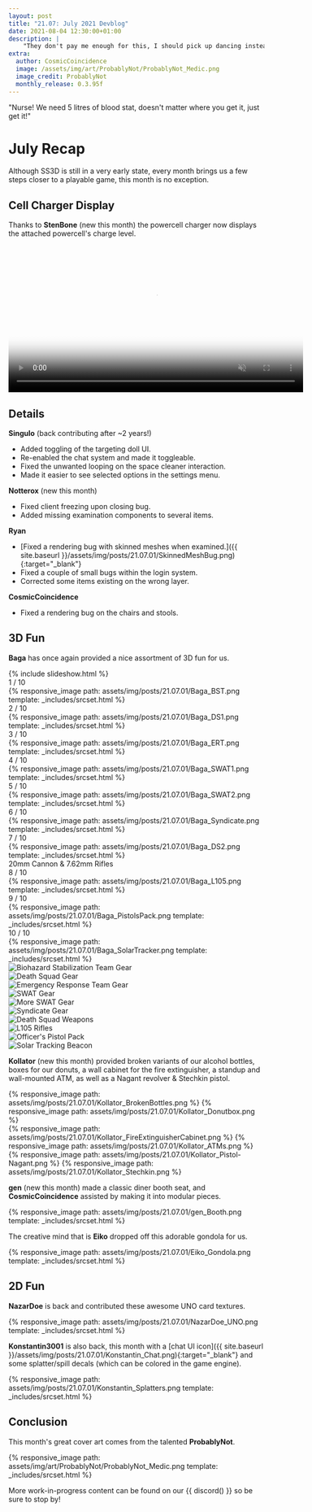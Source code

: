 ```yaml
---
layout: post
title: "21.07: July 2021 Devblog"
date: 2021-08-04 12:30:00+01:00
description: |
    "They don't pay me enough for this, I should pick up dancing instead."
extra:
  author: CosmicCoincidence
  image: /assets/img/art/ProbablyNot/ProbablyNot_Medic.png
  image_credit: ProbablyNot
  monthly_release: 0.3.95f
---
```


"Nurse! We need 5 litres of blood stat, doesn't matter where you get it, just get it!"

# July Recap

Although SS3D is still in a very early state, every month brings us a few steps closer to a playable game, this month is no exception.

## Cell Charger Display

Thanks to **StenBone** (new this month) the powercell charger now displays the attached powercell's charge level.

<video controls muted poster="{{ site.baseurl }}/assets/img/posts/21.07.01/CellCharger.png" width="580px">>
  <source src="{{ site.baseurl }}/assets/img/posts/21.07.01/CellCharger.mp4" type="video/mp4">
</video>

## Details

**Singulo** (back contributing after ~2 years!)
- Added toggling of the targeting doll UI.
- Re-enabled the chat system and made it toggleable.
- Fixed the unwanted looping on the space cleaner interaction.
- Made it easier to see selected options in the settings menu.

**Notterox** (new this month)
- Fixed client freezing upon closing bug.
- Added missing examination components to several items.

**Ryan**
- [Fixed a rendering bug with skinned meshes when examined.]({{ site.baseurl }}/assets/img/posts/21.07.01/SkinnedMeshBug.png){:target="_blank"}
- Fixed a couple of small bugs within the login system.
- Corrected some items existing on the wrong layer.

**CosmicCoincidence**
- Fixed a rendering bug on the chairs and stools.

## 3D Fun

**Baga** has once again provided a nice assortment of 3D fun for us.

<div class="slideshow">
  {% include slideshow.html %}
  <div class="mySlides">
    <div class="slide-number">1 / 10</div>
    {% responsive_image path: assets/img/posts/21.07.01/Baga_BST.png template: _includes/srcset.html %}
  </div>
  <div class="mySlides">
    <div class="slide-number">2 / 10</div>
    {% responsive_image path: assets/img/posts/21.07.01/Baga_DS1.png template: _includes/srcset.html %}
  </div>
  <div class="mySlides">
    <div class="slide-number">3 / 10</div>
    {% responsive_image path: assets/img/posts/21.07.01/Baga_ERT.png template: _includes/srcset.html %}
  </div>
  <div class="mySlides">
    <div class="slide-number">4 / 10</div>
    {% responsive_image path: assets/img/posts/21.07.01/Baga_SWAT1.png template: _includes/srcset.html %}
  </div>
  <div class="mySlides">
    <div class="slide-number">5 / 10</div>
    {% responsive_image path: assets/img/posts/21.07.01/Baga_SWAT2.png template: _includes/srcset.html %}
  </div>
  <div class="mySlides">
    <div class="slide-number">6 / 10</div>
    {% responsive_image path: assets/img/posts/21.07.01/Baga_Syndicate.png template: _includes/srcset.html %}
  </div>
  <div class="mySlides">
    <div class="slide-number">7 / 10</div>
    {% responsive_image path: assets/img/posts/21.07.01/Baga_DS2.png template: _includes/srcset.html %}
    <div id="description" class="slide-description">20mm Cannon & 7.62mm Rifles</div>
  </div>
  <div class="mySlides">
    <div class="slide-number">8 / 10</div>
    {% responsive_image path: assets/img/posts/21.07.01/Baga_L105.png template: _includes/srcset.html %}
  </div>
  <div class="mySlides">
    <div class="slide-number">9 / 10</div>
    {% responsive_image path: assets/img/posts/21.07.01/Baga_PistolsPack.png template: _includes/srcset.html %}
  </div>
  <div class="mySlides">
    <div class="slide-number">10 / 10</div>
    {% responsive_image path: assets/img/posts/21.07.01/Baga_SolarTracker.png template: _includes/srcset.html %}
  </div>
  <div class="myRows">
    <div class="row">
      <div class="column">
        <img class="thumbs cursor" src="{{ site.baseurl }}/assets/img/posts/21.07.01/Baga_BST.png" alt="Biohazard Stabilization Team Gear" onclick="currentSlide(1)">
      </div>
      <div class="column">
        <img class="thumbs cursor" src="{{ site.baseurl }}/assets/img/posts/21.07.01/Baga_DS1.png" alt="Death Squad Gear" onclick="currentSlide(2)">
      </div>
      <div class="column">
        <img class="thumbs cursor" src="{{ site.baseurl }}/assets/img/posts/21.07.01/Baga_ERT.png" alt="Emergency Response Team Gear" onclick="currentSlide(3)">
      </div>
      <div class="column">
        <img class="thumbs cursor" src="{{ site.baseurl }}/assets/img/posts/21.07.01/Baga_SWAT1.png" alt="SWAT Gear" onclick="currentSlide(4)">
      </div>
      <div class="column">
        <img class="thumbs cursor" src="{{ site.baseurl }}/assets/img/posts/21.07.01/Baga_SWAT2.png" alt="More SWAT Gear" onclick="currentSlide(5)">
      </div>
      <div class="column">
        <img class="thumbs cursor" src="{{ site.baseurl }}/assets/img/posts/21.07.01/Baga_Syndicate.png" alt="Syndicate Gear" onclick="currentSlide(6)">
      </div>
    </div>
  </div>
  <div class="myRows">
    <div class="row">
      <div class="column">
        <img class="thumbs cursor" src="{{ site.baseurl }}/assets/img/posts/21.07.01/Baga_DS2.png" alt="Death Squad Weapons" onclick="currentSlide(7)">
      </div>
      <div class="column">
        <img class="thumbs cursor" src="{{ site.baseurl }}/assets/img/posts/21.07.01/Baga_L105.png" alt="L105 Rifles" onclick="currentSlide(8)">
      </div>
      <div class="column">
        <img class="thumbs cursor" src="{{ site.baseurl }}/assets/img/posts/21.07.01/Baga_PistolsPack.png" alt="Officer's Pistol Pack" onclick="currentSlide(9)">
      </div>
      <div class="column">
        <img class="thumbs cursor" src="{{ site.baseurl }}/assets/img/posts/21.07.01/Baga_SolarTracker.png" alt="Solar Tracking Beacon" onclick="currentSlide(10)">
      </div>
    </div>
  </div>
</div>

**Kollator** (new this month) provided broken variants of our alcohol bottles, boxes for our donuts, a wall cabinet for the fire extinguisher, a standup and wall-mounted ATM, as well as a Nagant revolver & Stechkin pistol.

<div class='horizontal-2' markdown='1'>
  {% responsive_image path: assets/img/posts/21.07.01/Kollator_BrokenBottles.png %}
  {% responsive_image path: assets/img/posts/21.07.01/Kollator_Donutbox.png %}
</div>

<div class='horizontal-2' markdown='1'>
  {% responsive_image path: assets/img/posts/21.07.01/Kollator_FireExtinguisherCabinet.png %}
  {% responsive_image path: assets/img/posts/21.07.01/Kollator_ATMs.png %}
</div>

<div class='horizontal-2' markdown='1'>
  {% responsive_image path: assets/img/posts/21.07.01/Kollator_Pistol-Nagant.png %}
  {% responsive_image path: assets/img/posts/21.07.01/Kollator_Stechkin.png %}
</div>

**gen** (new this month) made a classic diner booth seat, and **CosmicCoincidence** assisted by making it into modular pieces.

{% responsive_image path: assets/img/posts/21.07.01/gen_Booth.png template: _includes/srcset.html %}

The creative mind that is **Eiko** dropped off this adorable gondola for us.

{% responsive_image path: assets/img/posts/21.07.01/Eiko_Gondola.png template: _includes/srcset.html %}

## 2D Fun

**NazarDoe** is back and contributed these awesome UNO card textures.

{% responsive_image path: assets/img/posts/21.07.01/NazarDoe_UNO.png template: _includes/srcset.html %}

**Konstantin3001** is also back, this month with a [chat UI icon]({{ site.baseurl }}/assets/img/posts/21.07.01/Konstantin_Chat.png){:target="_blank"} and some splatter/spill decals (which can be colored in the game engine).

{% responsive_image path: assets/img/posts/21.07.01/Konstantin_Splatters.png template: _includes/srcset.html %}

## Conclusion

This month's great cover art comes from the talented **ProbablyNot**.

{% responsive_image path: assets/img/art/ProbablyNot/ProbablyNot_Medic.png template: _includes/srcset.html %}

More work-in-progress content can be found on our {{ discord() }} so be sure to stop by!
